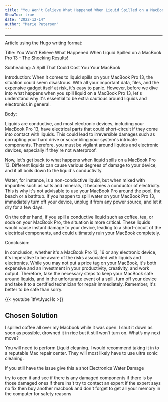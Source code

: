 ```yaml
---
title: "You Won't Believe What Happened When Liquid Spilled on a MacBook Pro 13 - The Shocking Results!"
ShowToc: true 
date: "2022-12-14"
author: "Marie Peterson"
---
```

*****
Article using the Hugo writing format: 

Title: You Won't Believe What Happened When Liquid Spilled on a MacBook Pro 13 - The Shocking Results!

Subheading: A Spill That Could Cost You Your MacBook

Introduction: When it comes to liquid spills on your MacBook Pro 13, the situation could seem disastrous. With all your important data, files, and the expensive gadget itself at risk, it's easy to panic. However, before we dive into what happens when you spill liquid on a MacBook Pro 13, let's understand why it's essential to be extra cautious around liquids and electronics in general.

Body: 

Liquids are conductive, and most electronic devices, including your MacBook Pro 13, have electrical parts that could short-circuit if they come into contact with liquids. This could lead to irreversible damages such as corrupting your hard drive or scrambling your system's intricate components. Therefore, you must be vigilant around liquids and electronic devices, especially if they're not waterproof.

Now, let's get back to what happens when liquid spills on a MacBook Pro 13. Different liquids can cause various degrees of damage to your device, and it all boils down to the liquid's conductivity.

Water, for instance, is a non-conductive liquid, but when mixed with impurities such as salts and minerals, it becomes a conductor of electricity. This is why it's not advisable to use your MacBook Pro around the pool, the beach or a bathtub. If you happen to spill water on your MacBook Pro 13, immediately turn off your device, unplug it from any power source, and let it dry for a few days.

On the other hand, if you spill a conductive liquid such as coffee, tea, or soda on your MacBook Pro, the situation is more critical. These liquids would cause instant damage to your device, leading to a short-circuit of the electrical components, and could ultimately ruin your MacBook completely.

Conclusion: 

In conclusion, whether it's a MacBook Pro 13, 16 or any electronic device, it's imperative to be aware of the risks associated with liquids and electronics. While you may not put a price tag on your MacBook, it's both expensive and an investment in your productivity, creativity, and work output. Therefore, take the necessary steps to keep your MacBook safe around liquids, and in the unfortunate event of a spill, turn off your device and take it to a certified technician for repair immediately. Remember, it's better to be safe than sorry.

{{< youtube 1tfvtJyucHc >}} 



## Chosen Solution
 I spilled coffee all over my Macbook while it was open. I shut it down as soon as possible, drowned it in rice but it still won’t turn on. What’s my next move?

 You will need to perform Liquid cleaning. I would recommend taking it in to a reputable Mac repair center. They will most likely have to use ultra sonic cleaning.

 If you still have the issue give this a shot Electronics Water Damage

 try to open it and see if there is any damaged components if there is by those damaged ones if there ins't try to contact an expert if the expert says no fix then buy another macbook and don't forget to get all your memory in the computer for safety reasons




